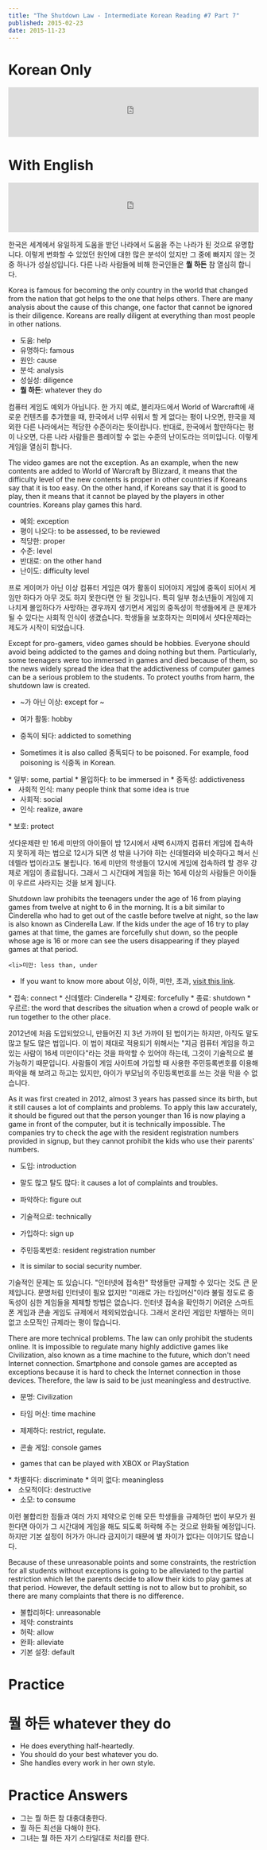 ```yaml
---
title: "The Shutdown Law - Intermediate Korean Reading #7 Part 7"
published: 2015-02-23
date: 2015-11-23
---
```


#  Korean Only

<iframe id="audio_iframe" src="https://www.podbean.com/media/player/divnj-5401c3/initByJs/1/auto/1?skin=4" width="100%" height="100" frameborder="0" scrolling="no"></iframe>

#  With English

<iframe id="audio_iframe" src="https://www.podbean.com/media/player/divnj-5401c3/initByJs/1/auto/1?skin=4" width="100%" height="100" frameborder="0" scrolling="no"></iframe>

한국은 세계에서 유일하게 도움을 받던 나라에서 도움을 주는 나라가 된 것으로 유명합니다. 이렇게 변화할 수 있었던 원인에 대한 많은 분석이 있지만 그 중에 빠지지 않는 것 중 하나가 성실성입니다. 다른 나라 사람들에 비해 한국인들은 <span style="color: # ff0000;"><strong>뭘 하든</strong></span> 참 열심히 합니다.

Korea is famous for becoming the only country in the world that changed from the nation that got helps to the one that helps others. There are many analysis about the cause of this change, one factor that cannot be ignored is their diligence. Koreans are really diligent at everything than most people in other nations.

* 도움: help
* 유명하다: famous
* 원인: cause
* 분석: analysis
* 성실성: diligence
* <span style="color: # ff0000;"><strong>뭘 하든</strong></span>: whatever they do

컴퓨터 게임도 예외가 아닙니다. 한 가지 예로, 블리자드에서 World of Warcraft에 새로운 컨텐츠를 추가했을 때, 한국에서 너무 쉬워서 할 게 없다는 평이 나오면, 한국을 제외한 다른 나라에서는 적당한 수준이라는 뜻이랍니다. 반대로, 한국에서 할만하다는 평이 나오면, 다른 나라 사람들은 플레이할 수 없는 수준의 난이도라는 의미입니다. 이렇게 게임을 열심히 합니다.

The video games are not the exception. As an example, when the new contents are added to World of Warcraft by Blizzard, it means that the difficulty level of the new contents is proper in other countries if Koreans say that it is too easy. On the other hand, if Koreans say that it is good to play, then it means that it cannot be played by the players in other countries. Koreans play games this hard.

* 예외: exception
* 평이 나오다: to be assessed, to be reviewed
* 적당한: proper
* 수준: level
* 반대로: on the other hand
* 난이도: difficulty level

프로 게이머가 아닌 이상 컴퓨터 게임은 여가 활동이 되어야지 게임에 중독이 되어서 게임만 하다가 아무 것도 하지 못한다면 안 될 것입니다. 특히 일부 청소년들이 게임에 지나치게 몰입하다가 사망하는 경우까지 생기면서 게임의 중독성이 학생들에게 큰 문제가 될 수 있다는 사회적 인식이 생겼습니다. 학생들을 보호하자는 의미에서 셧다운제라는 제도가 시작이 되었습니다.

Except for pro-gamers, video games should be hobbies. Everyone should avoid being addicted to the games and doing nothing but them. Particularly, some teenagers were too immersed in games and died because of them, so the news widely spread the idea that the addictiveness of computer games can be a serious problem to the students. To protect youths from harm, the shutdown law is created.

* ~가 아닌 이상: except for ~
* 여가 활동: hobby
	<li>중독이 되다: addicted to something

* Sometimes it is also called 중독되다 to be poisoned. For example, food poisoning is 식중독 in Korean.

</li>
* 일부: some, partial
* 몰입하다: to be immersed in
* 중독성: addictiveness
	<li>사회적 인식: many people think that some idea is true

* 사회적: social
* 인식: realize, aware

</li>
* 보호: protect

셧다운제란 만 16세 미만의 아이들이 밤 12시에서 새벽 6시까지 컴퓨터 게임에 접속하지 못하게 하는 법으로 12시가 되면 성 밖을 나가야 하는 신데렐라와 비슷하다고 해서 신데렐라 법이라고도 불립니다. 16세 미만의 학생들이 12시에 게임에 접속하려 할 경우 강제로 게임이 종료됩니다. 그래서 그 시간대에 게임을 하는 16세 이상의 사람들은 아이들이 우르르 사라지는 것을 보게 됩니다.

Shutdown law prohibits the teenagers under the age of 16 from playing games from twelve at night to 6 in the morning. It is a bit similar to Cinderella who had to get out of the castle before twelve at night, so the law is also known as Cinderella Law. If the kids under the age of 16 try to play games at that time, the games are forcefully shut down, so the people whose age is 16 or more can see the users disappearing if they played games at that period.

	<li>미만: less than, under

* If you want to know more about 이상, 이하, 미만, 초과, [visit this link](/difference-between-%EC%9D%B4%EC%83%81-%EC%9D%B4%ED%95%98-%EC%B4%88%EA%B3%BC-%EB%AF%B8%EB%A7%8C/).

</li>
* 접속: connect
* 신데렐라: Cinderella
* 강제로: forcefully
* 종료: shutdown
* 우르르: the word that describes the situation when a crowd of people walk or run together to the other place.

2012년에 처음 도입되었으니, 만들어진 지 3년 가까이 된 법이기는 하지만, 아직도 말도 많고 탈도 많은 법입니다. 이 법이 제대로 적용되기 위해서는 "지금 컴퓨터 게임을 하고 있는 사람이 16세 미만이다"라는 것을 파악할 수 있어야 하는데, 그것이 기술적으로 불가능하기 때문입니다. 사람들이 게임 사이트에 가입할 때 사용한 주민등록번호를 이용해 파악을 해 보려고 하고는 있지만, 아이가 부모님의 주민등록번호를 쓰는 것을 막을 수 없습니다.

As it was first created in 2012, almost 3 years has passed since its birth, but it still causes a lot of complaints and problems. To apply this law accurately, it should be figured out that the person younger than 16 is now playing a game in front of the computer, but it is technically impossible. The companies try to check the age with the resident registration numbers provided in signup, but they cannot prohibit the kids who use their parents' numbers.

* 도입: introduction
* 말도 많고 탈도 많다: it causes a lot of complaints and troubles.
* 파악하다: figure out
* 기술적으로: technically
* 가입하다: sign up
	<li>주민등록번호: resident registration number

* It is similar to social security number.

</li>

기술적인 문제는 또 있습니다. "인터넷에 접속한" 학생들만 규제할 수 있다는 것도 큰 문제입니다. 문명처럼 인터넷이 필요 없지만 "미래로 가는 타임머신"이라 불릴 정도로 중독성이 심한 게임들을 제제할 방법은 없습니다. 인터넷 접속을 확인하기 어려운 스마트폰 게임과 콘솔 게임도 규제에서 제외되었습니다. 그래서 온라인 게임만 차별하는 의미 없고 소모적인 규제라는 평이 많습니다.

There are more technical problems. The law can only prohibit the students online. It is impossible to regulate many highly addictive games like Civilization, also known as a time machine to the future, which don't need Internet connection. Smartphone and console games are accepted as exceptions because it is hard to check the Internet connection in those devices. Therefore, the law is said to be just meaningless and destructive.

* 문명: Civilization
* 타임 머신: time machine
* 제제하다: restrict, regulate.
	<li>콘솔 게임: console games

* games that can be played with XBOX or PlayStation

</li>
* 차별하다: discriminate
* 의미 없다: meaningless
	<li>소모적이다: destructive

* 소모: to consume

</li>

이런 불합리한 점들과 여러 가지 제약으로 인해 모든 학생들을 규제하던 법이 부모가 원한다면 아이가 그 시간대에 게임을 해도 되도록 허락해 주는 것으로 완화될 예정입니다. 하지만 기본 설정이 허가가 아니라 금지이기 때문에 별 차이가 없다는 이야기도 많습니다.

Because of these unreasonable points and some constraints, the restriction for all students without exceptions is going to be alleviated to the partial restriction which let the parents decide to allow their kids to play games at that period. However, the default setting is not to allow but to prohibit, so there are many complaints that there is no difference.

* 불합리하다: unreasonable
* 제약: constraints
* 허락: allow
* 완화: alleviate
* 기본 설정: default


#  Practice


#  뭘 하든 whatever they do


* He does everything half-heartedly.
* You should do your best whatever you do.
* She handles every work in her own style.


#  Practice Answers


* 그는 뭘 하든 참 대충대충한다.
* 뭘 하든 최선을 다해야 한다.
* 그녀는 뭘 하든 자기 스타일대로 처리를 한다.
